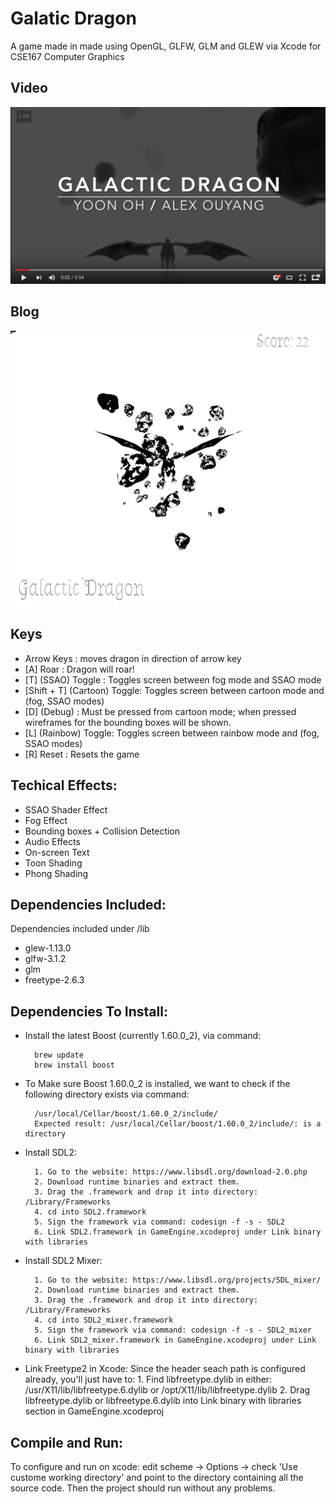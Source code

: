 # Galatic Dragon
A game made in made using OpenGL, GLFW, GLM and GLEW via Xcode for CSE167 Computer Graphics

## Video
[![Galatic Dragon](https://raw.githubusercontent.com/AlexOuyang/GalaticDragonGame/master/ScreenShots/youtube.png)](https://www.youtube.com/watch?v=1vc1sbcdWMo "Galatic Dragon")

## Blog
[![Galatic Dragon](https://github.com/AlexOuyang/GalaticDragonGame/blob/master/ScreenShots/CartoonMode.png)](https://medium.com/@snyoonoh/created-by-alex-ouyang-seung-yoon-oh-dede5c7ac70a#.n5jhrxpbz "Galatic Dragon")

## Keys

* Arrow Keys : moves dragon in direction of arrow key
* [A] Roar : Dragon will roar!
* [T] (SSAO) Toggle : Toggles screen between fog mode and SSAO mode
* [Shift + T] (Cartoon) Toggle: Toggles screen between cartoon mode and (fog, SSAO modes)
* [D] (Debug) : Must be pressed from cartoon mode; when pressed wireframes for the bounding boxes will be shown.
* [L] (Rainbow) Toggle: Toggles screen between rainbow mode and (fog, SSAO modes)
* [R] Reset : Resets the game

## Techical Effects:
* SSAO Shader Effect
* Fog Effect
* Bounding boxes + Collision Detection
* Audio Effects
* On-screen Text
* Toon Shading
* Phong Shading

## Dependencies Included: 
Dependencies included under /lib
* glew-1.13.0
* glfw-3.1.2
* glm
* freetype-2.6.3

## Dependencies To Install:

* Install the latest Boost (currently 1.60.0_2), via command: 

        brew update
        brew install boost

* To Make sure Boost 1.60.0_2 is installed, we want to check if the following directory exists via command:
    
        /usr/local/Cellar/boost/1.60.0_2/include/
        Expected result: /usr/local/Cellar/boost/1.60.0_2/include/: is a directory

* Install SDL2:

        1. Go to the website: https://www.libsdl.org/download-2.0.php 
        2. Download runtime binaries and extract them.
        3. Drag the .framework and drop it into directory: /Library/Frameworks 
        4. cd into SDL2.framework
        5. Sign the framework via command: codesign -f -s - SDL2
        6. Link SDL2.framework in GameEngine.xcodeproj under Link binary with libraries

* Install SDL2 Mixer:

        1. Go to the website: https://www.libsdl.org/projects/SDL_mixer/
        2. Download runtime binaries and extract them.
        3. Drag the .framework and drop it into directory: /Library/Frameworks 
        4. cd into SDL2_mixer.framework
        5. Sign the framework via command: codesign -f -s - SDL2_mixer
        6. Link SDL2_mixer.framework in GameEngine.xcodeproj under Link binary with libraries

* Link Freetype2 in Xcode:
        Since the header seach path is configured already, you'll just have to:
        1. Find libfreetype.dylib in either: /usr/X11/lib/libfreetype.6.dylib or /opt/X11/lib/libfreetype.dylib
        2. Drag libfreetype.dylib or libfreetype.6.dylib into Link binary with libraries section in GameEngine.xcodeproj 

## Compile and Run:

To configure and run on xcode: edit scheme -> Options -> check 'Use custome working directory' and point to the directory containing all the source code. Then the project should run without any problems.

